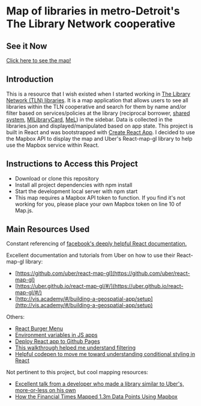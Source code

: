 # Map of libraries in metro-Detroit's The Library Network cooperative

## See it Now

[Click here to see the map!](https://stevenremenapp.github.io/tlnmap/)

## Introduction

This is a resource that I wish existed when I started working in [The Library Network (TLN) libraries](https://tln.lib.mi.us/md/). It is a map application that allows users to see all libraries within the TLN cooperative and search for them by name and/or filter based on services/policies at the library (reciprocal borrower, [shared system](https://catalog.tln.lib.mi.us), [MILibraryCard](http://www.milibrarycard.org/partcipating.html), [MeL](https://mel.org)) in the sidebar. Data is collected in the libraries.json and displayed/manipulated based on app state. This project is built in React and was bootstrapped with [Create React App](https://github.com/facebook/create-react-app). I decided to use the Mapbox API to display the map and Uber's React-map-gl library to help use the Mapbox service within React.

## Instructions to Access this Project

- Download or clone this repository
- Install all project dependencies with npm install
- Start the development local server with npm start
- This map requires a Mapbox API token to function. If you find it's not working for you, please place your own Mapbox token on line 10 of Map.js.

## Main Resources Used

Constant referencing of [facebook's deeply helpful React documentation.](https://reactjs.org/docs/getting-started.html)

Excellent documentation and tutorials from Uber on how to use their React-map-gl library:

- [https://github.com/uber/react-map-gl](https://github.com/uber/react-map-gl)
- [https://uber.github.io/react-map-gl/#/](https://uber.github.io/react-map-gl/#/)
- [http://vis.academy/#/building-a-geospatial-app/setup](http://vis.academy/#/building-a-geospatial-app/setup)

Others:

- [React Burger Menu](https://github.com/negomi/react-burger-menu)
- [Environment variables in JS apps](https://dev.to/deammer/loading-environment-variables-in-js-apps-1p7p)
- [Deploy React app to Github Pages](https://medium.freecodecamp.org/surge-vs-github-pages-deploying-a-create-react-app-project-c0ecbf317089)
- [This walkthrough helped me understand filtering](https://github.com/thefinitemonkey/fend-maps-walkthrough)
- [Helpful codepen to move me toward understanding conditional styling in React](https://codepen.io/tylermadison/pen/NqaBxy?editors=1010)

Not pertinent to this project, but cool mapping resources:

- [Excellent talk from a developer who made a library similar to Uber's, more-or-less on his own](https://pusher.com/sessions/meetup/the-js-roundabout/webgl-map-with-mapbox-and-react)
- [How the Financial Times Mapped 1.3m Data Points Using Mapbox](https://source.opennews.org/articles/how-we-made-our-broadband-map-using-mapbox/)


